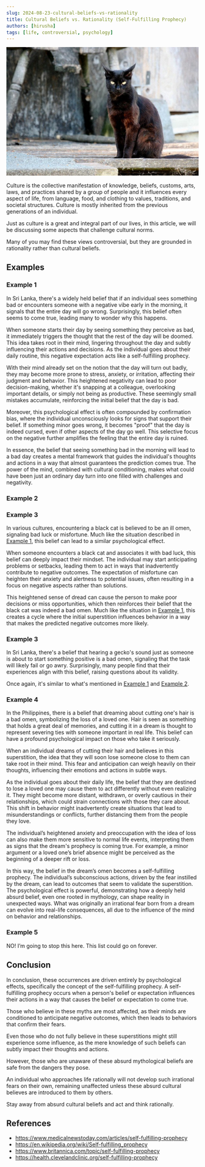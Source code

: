 ```yaml
---
slug: 2024-08-23-cultural-beliefs-vs-rationality
title: Cultural Beliefs vs. Rationality (Self-Fulfilling Prophecy)
authors: [hirusha]
tags: [life, controversial, psychology]
---
```


![](./media/2024-08-23-cultural-beliefs-vs-rationality.jpg)

Culture is the collective manifestation of knowledge, beliefs, customs, arts, laws, and practices shared by a group of people and it influences every aspect of life, from language, food, and clothing to values, traditions, and societal structures. Culture is mostly inherited from the previous generations of an individual.

Just as culture is a great and integral part of our lives, in this article, we will be discussing some aspects that challenge cultural norms. 

Many of you may find these views controversial, but they are grounded in rationality rather than cultural beliefs.

<!--truncate-->

## Examples

### Example 1

In Sri Lanka, there's a widely held belief that if an individual sees something bad or encounters someone with a negative vibe early in the morning, it signals that the entire day will go wrong. Surprisingly, this belief often seems to come true, leading many to wonder why this happens.

When someone starts their day by seeing something they perceive as bad, it immediately triggers the thought that the rest of the day will be doomed. This idea takes root in their mind, lingering throughout the day and subtly influencing their actions and decisions. As the individual goes about their daily routine, this negative expectation acts like a self-fulfilling prophecy. 

With their mind already set on the notion that the day will turn out badly, they may become more prone to stress, anxiety, or irritation, affecting their judgment and behavior. This heightened negativity can lead to poor decision-making, whether it's snapping at a colleague, overlooking important details, or simply not being as productive. These seemingly small mistakes accumulate, reinforcing the initial belief that the day is bad.

Moreover, this psychological effect is often compounded by confirmation bias, where the individual unconsciously looks for signs that support their belief. If something minor goes wrong, it becomes "proof" that the day is indeed cursed, even if other aspects of the day go well. This selective focus on the negative further amplifies the feeling that the entire day is ruined.

In essence, the belief that seeing something bad in the morning will lead to a bad day creates a mental framework that guides the individual's thoughts and actions in a way that almost guarantees the prediction comes true. The power of the mind, combined with cultural conditioning, makes what could have been just an ordinary day turn into one filled with challenges and negativity.

### Example 2

### Example 3

In various cultures, encountering a black cat is believed to be an ill omen, signaling bad luck or misfortune. Much like the situation described in [Example 1](#example-1), this belief can lead to a similar psychological effect.

When someone encounters a black cat and associates it with bad luck, this belief can deeply impact their mindset. The individual may start anticipating problems or setbacks, leading them to act in ways that inadvertently contribute to negative outcomes. The expectation of misfortune can heighten their anxiety and alertness to potential issues, often resulting in a focus on negative aspects rather than solutions.

This heightened sense of dread can cause the person to make poor decisions or miss opportunities, which then reinforces their belief that the black cat was indeed a bad omen. Much like the situation in [Example 1](#example-1), this creates a cycle where the initial superstition influences behavior in a way that makes the predicted negative outcomes more likely.

### Example 3

In Sri Lanka, there's a belief that hearing a gecko's sound just as someone is about to start something positive is a bad omen, signaling that the task will likely fail or go awry. Surprisingly, many people find that their experiences align with this belief, raising questions about its validity.

Once again, it's similar to what's mentioned in [Example 1](#example-1) and [Example 2](#example-2).

### Example 4

In the Philippines, there is a belief that dreaming about cutting one's hair is a bad omen, symbolizing the loss of a loved one. Hair is seen as something that holds a great deal of memories, and cutting it in a dream is thought to represent severing ties with someone important in real life. This belief can have a profound psychological impact on those who take it seriously.

When an individual dreams of cutting their hair and believes in this superstition, the idea that they will soon lose someone close to them can take root in their mind. This fear and anticipation can weigh heavily on their thoughts, influencing their emotions and actions in subtle ways.

As the individual goes about their daily life, the belief that they are destined to lose a loved one may cause them to act differently without even realizing it. They might become more distant, withdrawn, or overly cautious in their relationships, which could strain connections with those they care about. This shift in behavior might inadvertently create situations that lead to misunderstandings or conflicts, further distancing them from the people they love.

The individual’s heightened anxiety and preoccupation with the idea of loss can also make them more sensitive to normal life events, interpreting them as signs that the dream's prophecy is coming true. For example, a minor argument or a loved one’s brief absence might be perceived as the beginning of a deeper rift or loss.

In this way, the belief in the dream’s omen becomes a self-fulfilling prophecy. The individual’s subconscious actions, driven by the fear instilled by the dream, can lead to outcomes that seem to validate the superstition. The psychological effect is powerful, demonstrating how a deeply held absurd belief, even one rooted in mythology, can shape reality in unexpected ways. What was originally an irrational fear born from a dream can evolve into real-life consequences, all due to the influence of the mind on behavior and relationships.

### Example 5

NO! I’m going to stop this here. This list could go on forever.

## Conclusion

In conclusion, these occurrences are driven entirely by psychological effects, specifically the concept of the self-fulfilling prophecy. A self-fulfilling prophecy occurs when a person's belief or expectation influences their actions in a way that causes the belief or expectation to come true.

Those who believe in these myths are most affected, as their minds are conditioned to anticipate negative outcomes, which then leads to behaviors that confirm their fears.

Even those who do not fully believe in these superstitions might still experience some influence, as the mere knowledge of such beliefs can subtly impact their thoughts and actions. 

However, those who are unaware of these absurd mythological beliefs are safe from the dangers they pose. 

An individual who approaches life rationally will not develop such irrational fears on their own, remaining unaffected unless these absurd cultural believes are introduced to them by others.

Stay away from absurd cultural beliefs and act and think rationally.

## References

- https://www.medicalnewstoday.com/articles/self-fulfilling-prophecy
- https://en.wikipedia.org/wiki/Self-fulfilling_prophecy
- https://www.britannica.com/topic/self-fulfilling-prophecy
- https://health.clevelandclinic.org/self-fulfilling-prophecy
